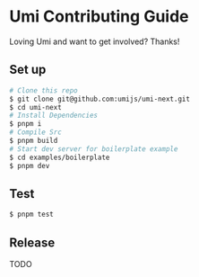 # Umi Contributing Guide

Loving Umi and want to get involved? Thanks!

## Set up

```bash
# Clone this repo
$ git clone git@github.com:umijs/umi-next.git
$ cd umi-next
# Install Dependencies
$ pnpm i
# Compile Src
$ pnpm build
# Start dev server for boilerplate example
$ cd examples/boilerplate
$ pnpm dev
```

## Test

```bash
$ pnpm test
```

## Release

TODO
